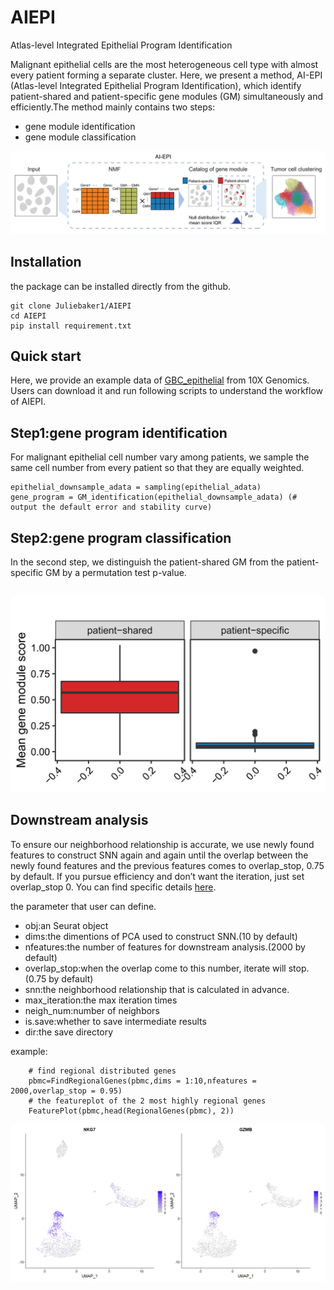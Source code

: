 # AIEPI
Atlas-level Integrated Epithelial Program Identification

Malignant epithelial cells are the most heterogeneous cell type with almost every patient forming a separate cluster. Here, we present a method, AI-EPI (Atlas-level Integrated Epithelial Program Identification), which identify patient-shared and patient-specific gene modules (GM) simultaneously and efficiently.The
method mainly contains two steps:

-   gene module identification
-   gene module classification

![workflow.png](inst/workflow.png)

Installation
------------

the package can be installed directly from the github.

```
git clone Juliebaker1/AIEPI
cd AIEPI
pip install requirement.txt
```

Quick start
-----------

Here, we provide an example data of [GBC_epithelial](http://lifeome.net/software/hrg/GBC_epithelial.h5ad) 
from 10X Genomics. Users can download it and run following scripts to understand the workflow of AIEPI.

Step1:gene program identification
------------------

For malignant epithelial cell number vary among patients, we sample the same cell number from every patient so that they are equally weighted.

```
epithelial_downsample_adata = sampling(epithelial_adata)
gene_program = GM_identification(epithelial_downsample_adata) (# output the default error and stability curve)

```
Step2:gene program classification
-------------

In the second step, we distinguish the patient-shared GM from the patient-specific GM by a permutation test p-value.  

```

```

![elbow.png](inst/IQR.png)

Downstream analysis
-------------------------------------------------

To ensure our neighborhood relationship is accurate, we use newly found
features to construct SNN again and again until the overlap between the
newly found features and the previous features comes to overlap\_stop,
0.75 by default. If you pursue efficiency and don’t want the iteration,
just set overlap\_stop 0. You can find specific details [here]().

the parameter that user can define.

-   obj:an Seurat object
-   dims:the dimentions of PCA used to construct SNN.(10 by default)
-   nfeatures:the number of features for downstream analysis.(2000 by
    default)
-   overlap\_stop:when the overlap come to this number, iterate will
    stop.(0.75 by default)
-   snn:the neighborhood relationship that is calculated in advance.
-   max\_iteration:the max iteration times
-   neigh\_num:number of neighbors
-   is.save:whether to save intermediate results
-   dir:the save directory

example:

        # find regional distributed genes
        pbmc=FindRegionalGenes(pbmc,dims = 1:10,nfeatures = 2000,overlap_stop = 0.95)
        # the featureplot of the 2 most highly regional genes
        FeaturePlot(pbmc,head(RegionalGenes(pbmc), 2))

![featureplot.png](https://github.com/JulieBaker1/HighlyRegionalGenes/blob/master/images/featureplot.png)

